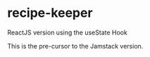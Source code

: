 # recipe-keeper

ReactJS version using the useState Hook

This is the pre-cursor to the Jamstack version.
